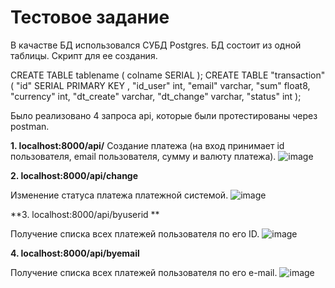 # Тестовое задание

В качастве БД использовался СУБД Postgres. БД состоит из одной таблицы.
Скрипт для ее создания.

CREATE TABLE tablename (
colname SERIAL
);
CREATE TABLE "transaction" (
"id" SERIAL PRIMARY KEY ,
"id_user" int,
"email" varchar,
"sum" float8,
"currency" int,
"dt_create" varchar,
"dt_change" varchar,
"status" int
);

Было реализовано 4 запроса api, которые были протестированы через postman.

**1. localhost:8000/api/**
Создание платежа (на вход принимает id пользователя, email пользователя, сумму и валюту платежа).
![image](https://user-images.githubusercontent.com/74566888/174698939-a54f02b7-9655-4605-b8c7-f0b5b856e638.png)

**2. localhost:8000/api/change**

Изменение статуса платежа платежной системой.
![image](https://user-images.githubusercontent.com/74566888/174699789-a62f736f-0cae-4dfa-b6cd-d114d4e6bcd7.png)

**3. localhost:8000/api/byuserid **

Получение списка всех платежей пользователя по его ID.
![image](https://user-images.githubusercontent.com/74566888/174699539-f90acd3a-7978-44bd-83cb-6c0687ef8ffa.png)

**4. localhost:8000/api/byemail**

Получение списка всех платежей пользователя по его e-mail.
![image](https://user-images.githubusercontent.com/74566888/174699625-760935c5-3910-4613-b66f-74f12abaad72.png)

